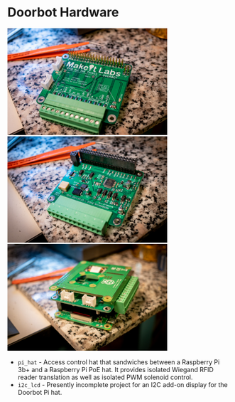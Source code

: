 # Doorbot Hardware

<img src="../photos/doorbot1.jpg" width="360"> <img src="../photos/doorbot2.jpg" width="360"> <img src="../photos/doorbot3.jpg" width="360">

- `pi_hat` - Access control hat that sandwiches between a Raspberry Pi 3b+ and a Raspberry Pi PoE hat.  It provides isolated Wiegand RFID reader translation as well as isolated PWM solenoid control.
- `i2c_lcd` - Presently incomplete project for an I2C add-on display for the Doorbot Pi hat.
